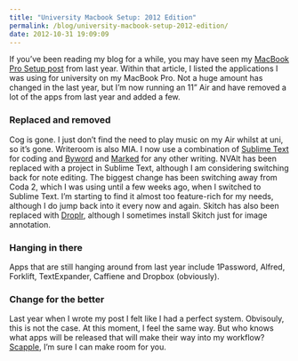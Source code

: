 ```yaml
---
title: "University Macbook Setup: 2012 Edition"
permalink: /blog/university-macbook-setup-2012-edition/
date: 2012-10-31 19:09:09
---
```


If you’ve been reading my blog for a while, you may have seen my [MacBook Pro Setup post](/blog/my-macbook-pro-setup-for-university/) from last year. Within that article, I listed the applications I was using for university on my MacBook Pro. Not a huge amount has changed in the last year, but I’m now running an 11” Air and have removed a lot of the apps from last year and added a few. 

### Replaced and removed

Cog is gone. I just don’t find the need to play music on my Air whilst at uni, so it’s gone. Writeroom is also MIA. I now use a combination of [Sublime Text](http://www.sublimetext.com/) for coding and [Byword](http://bywordapp.com/) and [Marked](http://markedapp.com/) for any other writing. NVAlt has been replaced with a project in Sublime Text, although I am considering switching back for note editing. The biggest change has been switching away from Coda 2, which I was using until a few weeks ago, when I switched to Sublime Text. I’m starting to find it almost too feature-rich for my needs, although I do jump back into it every now and again. Skitch has also been replaced with [Droplr](https://droplr.com/hello), although I sometimes install Skitch just for image annotation.

### Hanging in there

Apps that are still hanging around from last year include 1Password, Alfred, Forklift, TextExpander, Caffiene and Dropbox (obviously). 

### Change for the better

Last year when I wrote my post I felt like I had a perfect system. Obvisouly, this is not the case. At this moment, I feel the same way. But who knows what apps will be released that will make their way into my workflow? [Scapple](http://www.literatureandlatte.com/forum/viewtopic.php?f=42&t=20396&start=0&sid=d1fc3900f9cda28f595c347dd6810351), I’m sure I can make room for you.